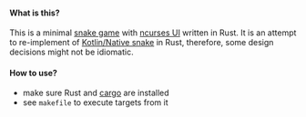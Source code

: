 #### What is this?
This is a minimal [snake game](https://en.wikipedia.org/wiki/Snake_(video_game_genre)) 
with [ncurses UI](https://en.wikipedia.org/wiki/Ncurses) written in Rust.
It is an attempt to re-implement of [Kotlin/Native snake](https://github.com/dkandalov/kotlin-native-snake) in Rust,
therefore, some design decisions might not be idiomatic. 

#### How to use?
 - make sure Rust and [cargo](https://doc.rust-lang.org/stable/cargo/) are installed
 - see `makefile` to execute targets from it
